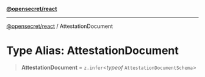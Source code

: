 [**@opensecret/react**](../README.md)

***

[@opensecret/react](../README.md) / AttestationDocument

# Type Alias: AttestationDocument

> **AttestationDocument** = `z.infer`\<*typeof* `AttestationDocumentSchema`\>
